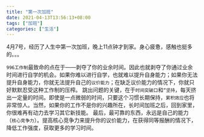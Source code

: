 ```yaml
---
title: "第一次加班"
date: 2021-04-13T13:56:13+08:00
tags: ["加班"]
categories: ["生活"]
---
```


4月7号，经历了人生中第一次加班，晚上11点钟才到家。身心疲惫，感触也挺多的。。。

`996工作制`最致命的点在于——剥夺了你的业余时间。因此也就剥夺了你通过业余时间进行自学的机会。如果你难以进行自学，也就难以提升自身能力；如果你无法提升自身能力，你就无法提升自己的`议价能力`；在缺乏议价能力的情况下，你就只好默默忍受这种工作制的压榨。
跳出问题的关键，在于`时间突破口`和`“坚持`，每天挤出一定量的时间。即使是一点微弱的时间，只要这个习惯长期保持，`累积效应`也将非常惊人。当然，如果你的工作不是你的兴趣所在，长时间加班之后，回到家里，你很难再有动力去学习其它新技能。
最后，最可靠的东西，永远是自己的能力（`核心竞争力`）。提高核心竞争力来提升你的议价能力，在获得同等报酬的情况下，降低工作强度，获取更多的学习时间。